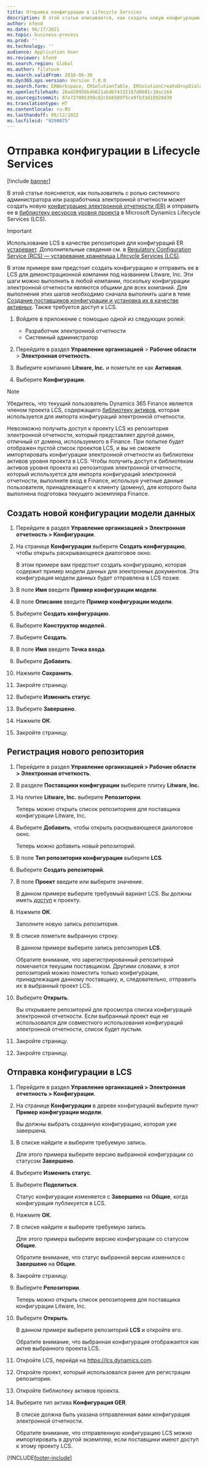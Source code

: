 ```yaml
---
title: Отправка конфигурации в Lifecycle Services
description: В этой статье описывается, как создать новую конфигурацию электронной отчетности (ER) и отправить ее в Microsoft Dynamics Lifecycle Services (LCS).
author: kfend
ms.date: 06/17/2021
ms.topic: business-process
ms.prod: ''
ms.technology: ''
audience: Application User
ms.reviewer: kfend
ms.search.region: Global
ms.author: filatovm
ms.search.validFrom: 2016-06-30
ms.dyn365.ops.version: Version 7.0.0
ms.search.form: ERWorkspace, ERSolutionTable, ERSolutionCreateDropDialog, ERDataModelDesigner, ERDataModelContentsItemCreationDialog, ERSolutionRepositoryTable, ERSolutionRepositoryCreateDropDialog, ERSolutionImport
ms.openlocfilehash: 28ad20956b4b621abdb74332187d8601c10ac164
ms.sourcegitcommit: 87e727005399c82cbb6509f5ce9fb33d18928d30
ms.translationtype: HT
ms.contentlocale: ru-RU
ms.lasthandoff: 08/12/2022
ms.locfileid: "9290075"
---
```

# <a name="upload-a-configuration-into-lifecycle-services"></a>Отправка конфигурации в Lifecycle Services

[!include [banner](../../includes/banner.md)]

В этой статье поясняется, как пользователь с ролью системного администратора или разработчика электронной отчетности может создать новую [конфигурацию электронной отчетности (ER)](../general-electronic-reporting.md#Configuration) и отправить ее в [библиотеку ресурсов уровня проекта](../../lifecycle-services/asset-library.md) в Microsoft Dynamics Lifecycle Services (LCS).

> [!IMPORTANT]
> Использование LCS в качестве репозитория для конфигураций ER [устаревает](../../../../finance/get-started/removed-deprecated-features-finance.md#features-removed-or-deprecated-in-the-finance-10017-release). Дополнительные сведения см. в [Regulatory Configuration Service (RCS) — устаревание хранилища Lifecycle Services (LCS)](../../../../finance/localizations/rcs-lcs-repo-dep-faq.md).

В этом примере вам предстоит создать конфигурацию и отправить ее в LCS для демонстрационной компании под названием Litware, Inc. Эти шаги можно выполнить в любой компании, поскольку конфигурации электронной отчетности являются общими для всех компаний. Для выполнения этих шагов необходимо сначала выполнить шаги в теме [Создание поставщиков конфигурации и установка их в качестве активных](er-configuration-provider-mark-it-active-2016-11.md). Также требуется доступ к LCS.

1. Войдите в приложение с помощью одной из следующих ролей:

    - Разработчик электронной отчетности
    - Системный администратор

2. Перейдите в раздел **Управление организацией** \> **Рабочие области** \> **Электронная отчетность**.
3. Выберите компанию **Litware, Inc.** и пометьте ее как **Активная**.
4. Выберите **Конфигурации**.

<a name="accessconditions"></a>
> [!NOTE]
> Убедитесь, что текущий пользователь Dynamics 365 Finance является членом проекта LCS, содержащего [библиотеку активов](../../lifecycle-services/asset-library.md#asset-library-support), которая используется для импорта конфигураций электронной отчетности.
>
> Невозможно получить доступ к проекту LCS из репозитория электронной отчетности, который представляет другой домен, отличный от домена, используемого в Finance. При попытке будет отображен пустой список проектов LCS, и вы не сможете импортировать конфигурации электронной отчетности из библиотеки активов уровня проекта в LCS. Чтобы получить доступ к библиотекам активов уровня проекта из репозитория электронной отчетности, который используется для импорта конфигураций электронной отчетности, выполните вход в Finance, используя учетные данные пользователя, принадлежащего к клиенту (домену), для которого была выполнена подготовка текущего экземпляра Finance.

## <a name="create-a-new-data-model-configuration"></a>Создать новой конфигурации модели данных

1. Перейдите в раздел **Управление организацией \> Электронная отчетность \> Конфигурации**.
2. На странице **Конфигурации** выберите **Создать конфигурацию**, чтобы открыть раскрывающееся диалоговое окно.

    В этом примере вам предстоит создать конфигурацию, которая содержит пример модели данных для электронных документов. Эта конфигурация модели данных будет отправлена в LCS позже.

3. В поле **Имя** введите **Пример конфигурации модели**.
4. В поле **Описание** введите **Пример конфигурации модели**.
5. Выберите **Создать конфигурацию**.
6. Выберите **Конструктор моделей**.
7. Выберите **Создать**.
8. В поле **Имя** введите **Точка входа**.
9. Выберите **Добавить**.
10. Нажмите **Сохранить**.
11. Закройте страницу.
12. Выберите **Изменить статус**.
13. Выберите **Завершено**.
14. Нажмите **ОК**.
15. Закройте страницу.

## <a name="register-a-new-repository"></a>Регистрация нового репозитория

1. Перейдите в раздел **Управление организацией \> Рабочие области \> Электронная отчетность**.

2. В разделе **Поставщики конфигурации** выберите плитку **Litware, Inc.**

3. На плитке **Litware, Inc.** выберите **Репозитории**.

    Теперь можно открыть список репозиториев для поставщика конфигурации Litware, Inc.

4. Выберите **Добавить**, чтобы открыть раскрывающееся диалоговое окно.

    Теперь можно добавить новый репозиторий.

5. В поле **Тип репозитория конфигурации** выберите **LCS**.
6. Выберите **Создать репозиторий**.
7. В поле **Проект** введите или выберите значение.

    В данном примере выберите требуемый вариант LCS. Вы должны иметь [доступ](#accessconditions) к проекту.

8. Нажмите **ОК**.

    Заполните новую запись репозитория.

9. В списке пометьте выбранную строку.

    В данном примере выберите запись репозитория **LCS**.

    Обратите внимание, что зарегистрированный репозиторий помечается текущим поставщиком. Другими словами, в этот репозиторий можно поместить только конфигурации, принадлежащие данному поставщику, и, следовательно, отправить их в выбранный проект LCS.

10. Выберите **Открыть**.

    Вы открываете репозиторий для просмотра списка конфигураций электронной отчетности. Если выбранный проект еще не использовался для совместного использования конфигураций электронной отчетности, список будет пустым.

11. Закройте страницу.
12. Закройте страницу.

## <a name="upload-a-configuration-into-lcs"></a>Отправка конфигурации в LCS

1. Перейдите в раздел **Управление организацией \> Электронная отчетность \> Конфигурации**.
2. На странице **Конфигурации** в дереве конфигураций выберите пункт **Пример конфигурации модели**.

    Вы должны выбрать созданную конфигурацию, которая уже завершена.

3. В списке найдите и выберите требуемую запись.

    Для этого примера выберите версию выбранной конфигурации со статусом **Завершено**.

4. Выберите **Изменить статус**.
5. Выберите **Поделиться**.

    Статус конфигурации изменяется с **Завершено** на **Общие**, когда конфигурация публикуется в LCS.

6. Нажмите **ОК**.
7. В списке найдите и выберите требуемую запись.

    Для этого примера выберите версию конфигурации со статусом **Общие**.

    Обратите внимание, что статус выбранной версии изменился с **Завершено** на **Общие**.

8. Закройте страницу.
9. Выберите **Репозитории**.

    Теперь можно открыть список репозиториев для поставщика конфигурации Litware, Inc.

10. Выберите **Открыть**.

    В данном примере выберите репозиторий **LCS** и откройте его.

    Обратите внимание, что выбранная конфигурация отображается как актив выбранного проекта LCS.

11. Откройте LCS, перейдя на <https://lcs.dynamics.com>.
12. Откройте проект, который использовался ранее для регистрации репозитория.
13. Откройте библиотеку активов проекта.
14. Выберите тип актива **Конфигурация GER**.

    В списке должна быть указана отправленная вами конфигурация электронной отчетности.

    Обратите внимание, что отправленную конфигурацию LCS можно импортировать в другой экземпляр, если поставщики имеют доступ к этому проекту LCS.


[!INCLUDE[footer-include](../../../../includes/footer-banner.md)]
